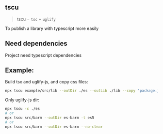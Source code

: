 ## tscu

> tscu = `tsc` + `uglify`

To publish a library with typescript more easily

## Need dependencies

Project need typescript dependencies

## Example:

Build tsx and uglify-js, and copy css files:

```sh
npx tscu example/src/lib --outDir ./es --outLib ./lib --copy 'package.json, README.md'
```

Only uglify-js dir:

```sh
npx tscu -c ./es
# or
npx tscu src/barm --outDir es-barm -t es5
# or
npx tscu src/barm --outDir es-barm --no-clear
```
